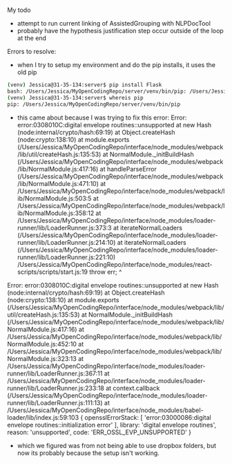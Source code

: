 My todo
- attempt to run current linking of AssistedGrouping with NLPDocTool
- probably have the hypothesis justification step occur outside of the loop at the end

Errors to resolve:
- when I try to setup my environment and do the pip installs, it uses the old pip
```bash
(venv) Jessica@31-35-134:server$ pip install Flask
bash: /Users/Jessica/MyOpenCodingRepo/server/venv/bin/pip: /Users/Jessica/OpenCodingForMachineLearning_InternshipVersion/server/venv/bin/: bad interpreter: No such file or directory
(venv) Jessica@31-35-134:server$ whereis pip
pip: /Users/Jessica/MyOpenCodingRepo/server/venv/bin/pip
```

- this came about because I was trying to fix this error:
Error: error:0308010C:digital envelope routines::unsupported
    at new Hash (node:internal/crypto/hash:69:19)
    at Object.createHash (node:crypto:138:10)
    at module.exports (/Users/Jessica/MyOpenCodingRepo/interface/node_modules/webpack/lib/util/createHash.js:135:53)
    at NormalModule._initBuildHash (/Users/Jessica/MyOpenCodingRepo/interface/node_modules/webpack/lib/NormalModule.js:417:16)
    at handleParseError (/Users/Jessica/MyOpenCodingRepo/interface/node_modules/webpack/lib/NormalModule.js:471:10)
    at /Users/Jessica/MyOpenCodingRepo/interface/node_modules/webpack/lib/NormalModule.js:503:5
    at /Users/Jessica/MyOpenCodingRepo/interface/node_modules/webpack/lib/NormalModule.js:358:12
    at /Users/Jessica/MyOpenCodingRepo/interface/node_modules/loader-runner/lib/LoaderRunner.js:373:3
    at iterateNormalLoaders (/Users/Jessica/MyOpenCodingRepo/interface/node_modules/loader-runner/lib/LoaderRunner.js:214:10)
    at iterateNormalLoaders (/Users/Jessica/MyOpenCodingRepo/interface/node_modules/loader-runner/lib/LoaderRunner.js:221:10)
/Users/Jessica/MyOpenCodingRepo/interface/node_modules/react-scripts/scripts/start.js:19
  throw err;
  ^

Error: error:0308010C:digital envelope routines::unsupported
    at new Hash (node:internal/crypto/hash:69:19)
    at Object.createHash (node:crypto:138:10)
    at module.exports (/Users/Jessica/MyOpenCodingRepo/interface/node_modules/webpack/lib/util/createHash.js:135:53)
    at NormalModule._initBuildHash (/Users/Jessica/MyOpenCodingRepo/interface/node_modules/webpack/lib/NormalModule.js:417:16)
    at /Users/Jessica/MyOpenCodingRepo/interface/node_modules/webpack/lib/NormalModule.js:452:10
    at /Users/Jessica/MyOpenCodingRepo/interface/node_modules/webpack/lib/NormalModule.js:323:13
    at /Users/Jessica/MyOpenCodingRepo/interface/node_modules/loader-runner/lib/LoaderRunner.js:367:11
    at /Users/Jessica/MyOpenCodingRepo/interface/node_modules/loader-runner/lib/LoaderRunner.js:233:18
    at context.callback (/Users/Jessica/MyOpenCodingRepo/interface/node_modules/loader-runner/lib/LoaderRunner.js:111:13)
    at /Users/Jessica/MyOpenCodingRepo/interface/node_modules/babel-loader/lib/index.js:59:103 {
  opensslErrorStack: [ 'error:03000086:digital envelope routines::initialization error' ],
  library: 'digital envelope routines',
  reason: 'unsupported',
  code: 'ERR_OSSL_EVP_UNSUPPORTED'
}
- which we figured was from not being able to use dropbox folders, but now its probably because the setup isn't working.